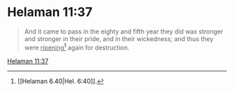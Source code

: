 # Helaman 11:37

> And it came to pass in the eighty and fifth year they did wax stronger and stronger in their pride, and in their wickedness; and thus they were <u>ripening</u>[^a] again for destruction.

[Helaman 11:37](https://www.churchofjesuschrist.org/study/scriptures/bofm/hel/11?lang=eng&id=p37#p37)


[^a]: [[Helaman 6.40|Hel. 6:40]].  
